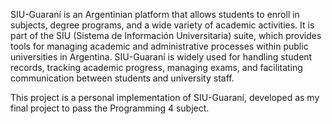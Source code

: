 SIU-Guaraní is an Argentinian platform that allows students to enroll in subjects, degree programs, and a wide variety of academic activities. It is part of the SIU (Sistema de Información Universitaria) suite, which provides tools for managing academic and administrative processes within public universities in Argentina. SIU-Guaraní is widely used for handling student records, tracking academic progress, managing exams, and facilitating communication between students and university staff.

This project is a personal implementation of SIU-Guaraní, developed as my final project to pass the Programming 4 subject.